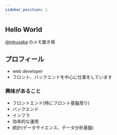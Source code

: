 ```yaml
---
sidebar_position: 1
---
```


## Hello World

[@mkusaka](https://github.com/mkusaka) のメモ置き場

## プロフィール

- web developer
- フロント、バックエンドを中心に仕事をしています

### 興味があること

- フロントエンド(特にフロント基盤周り)
- バックエンド
- インフラ
- 効率的な運用
- 統計(データサイエンス、データ分析基盤)
